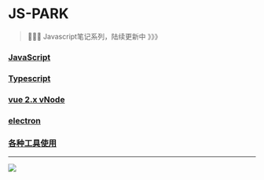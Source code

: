 # JS-PARK

> 🎉🎉🎉 Javascript笔记系列，陆续更新中 》》》

### [JavaScript](./JavaScript)

### [Typescript](./Typescript/)

### [vue 2.x vNode](./vnode)

### [electron](./electron)


### [各种工具使用](./Tool)

<hr>

<a href="./LICENSE"><img src="https://img.shields.io/packagist/l/doctrine/orm.svg#alt=Packagist" />
